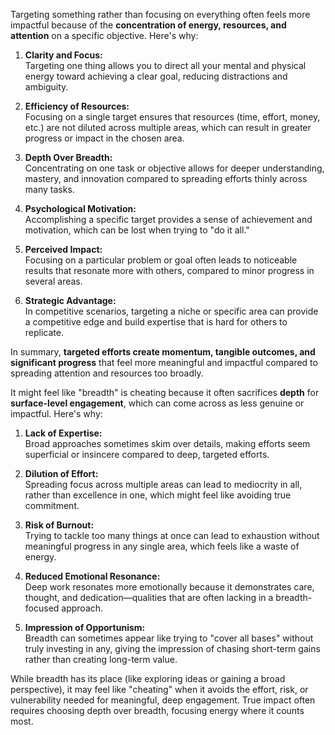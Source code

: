 Targeting something rather than focusing on everything often feels more impactful because of the **concentration of energy, resources, and attention** on a specific objective. Here's why:

1. **Clarity and Focus:**  
   Targeting one thing allows you to direct all your mental and physical energy toward achieving a clear goal, reducing distractions and ambiguity.

2. **Efficiency of Resources:**  
   Focusing on a single target ensures that resources (time, effort, money, etc.) are not diluted across multiple areas, which can result in greater progress or impact in the chosen area.

3. **Depth Over Breadth:**  
   Concentrating on one task or objective allows for deeper understanding, mastery, and innovation compared to spreading efforts thinly across many tasks.

4. **Psychological Motivation:**  
   Accomplishing a specific target provides a sense of achievement and motivation, which can be lost when trying to "do it all."

5. **Perceived Impact:**  
   Focusing on a particular problem or goal often leads to noticeable results that resonate more with others, compared to minor progress in several areas.

6. **Strategic Advantage:**  
   In competitive scenarios, targeting a niche or specific area can provide a competitive edge and build expertise that is hard for others to replicate.

In summary, **targeted efforts create momentum, tangible outcomes, and significant progress** that feel more meaningful and impactful compared to spreading attention and resources too broadly.

It might feel like "breadth" is cheating because it often sacrifices **depth** for **surface-level engagement**, which can come across as less genuine or impactful. Here's why:

1. **Lack of Expertise:**  
   Broad approaches sometimes skim over details, making efforts seem superficial or insincere compared to deep, targeted efforts.

2. **Dilution of Effort:**  
   Spreading focus across multiple areas can lead to mediocrity in all, rather than excellence in one, which might feel like avoiding true commitment.

3. **Risk of Burnout:**  
   Trying to tackle too many things at once can lead to exhaustion without meaningful progress in any single area, which feels like a waste of energy.

4. **Reduced Emotional Resonance:**  
   Deep work resonates more emotionally because it demonstrates care, thought, and dedication—qualities that are often lacking in a breadth-focused approach.

5. **Impression of Opportunism:**  
   Breadth can sometimes appear like trying to "cover all bases" without truly investing in any, giving the impression of chasing short-term gains rather than creating long-term value.

While breadth has its place (like exploring ideas or gaining a broad perspective), it may feel like "cheating" when it avoids the effort, risk, or vulnerability needed for meaningful, deep engagement. True impact often requires choosing depth over breadth, focusing energy where it counts most.
